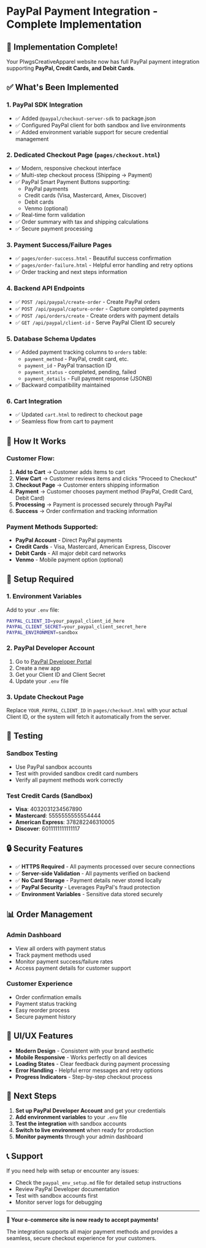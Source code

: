 # PayPal Payment Integration - Complete Implementation

## 🎉 Implementation Complete!

Your PlwgsCreativeApparel website now has full PayPal payment integration supporting **PayPal, Credit Cards, and Debit Cards**.

## ✅ What's Been Implemented

### 1. **PayPal SDK Integration**
- ✅ Added `@paypal/checkout-server-sdk` to package.json
- ✅ Configured PayPal client for both sandbox and live environments
- ✅ Added environment variable support for secure credential management

### 2. **Dedicated Checkout Page** (`pages/checkout.html`)
- ✅ Modern, responsive checkout interface
- ✅ Multi-step checkout process (Shipping → Payment)
- ✅ PayPal Smart Payment Buttons supporting:
  - PayPal payments
  - Credit cards (Visa, Mastercard, Amex, Discover)
  - Debit cards
  - Venmo (optional)
- ✅ Real-time form validation
- ✅ Order summary with tax and shipping calculations
- ✅ Secure payment processing

### 3. **Payment Success/Failure Pages**
- ✅ `pages/order-success.html` - Beautiful success confirmation
- ✅ `pages/order-failure.html` - Helpful error handling and retry options
- ✅ Order tracking and next steps information

### 4. **Backend API Endpoints**
- ✅ `POST /api/paypal/create-order` - Create PayPal orders
- ✅ `POST /api/paypal/capture-order` - Capture completed payments
- ✅ `POST /api/orders/create` - Create orders with payment details
- ✅ `GET /api/paypal/client-id` - Serve PayPal Client ID securely

### 5. **Database Schema Updates**
- ✅ Added payment tracking columns to `orders` table:
  - `payment_method` - PayPal, credit card, etc.
  - `payment_id` - PayPal transaction ID
  - `payment_status` - completed, pending, failed
  - `payment_details` - Full payment response (JSONB)
- ✅ Backward compatibility maintained

### 6. **Cart Integration**
- ✅ Updated `cart.html` to redirect to checkout page
- ✅ Seamless flow from cart to payment

## 🚀 How It Works

### Customer Flow:
1. **Add to Cart** → Customer adds items to cart
2. **View Cart** → Customer reviews items and clicks "Proceed to Checkout"
3. **Checkout Page** → Customer enters shipping information
4. **Payment** → Customer chooses payment method (PayPal, Credit Card, Debit Card)
5. **Processing** → Payment is processed securely through PayPal
6. **Success** → Order confirmation and tracking information

### Payment Methods Supported:
- **PayPal Account** - Direct PayPal payments
- **Credit Cards** - Visa, Mastercard, American Express, Discover
- **Debit Cards** - All major debit card networks
- **Venmo** - Mobile payment option (optional)

## 🔧 Setup Required

### 1. Environment Variables
Add to your `.env` file:
```bash
PAYPAL_CLIENT_ID=your_paypal_client_id_here
PAYPAL_CLIENT_SECRET=your_paypal_client_secret_here
PAYPAL_ENVIRONMENT=sandbox
```

### 2. PayPal Developer Account
1. Go to [PayPal Developer Portal](https://developer.paypal.com/)
2. Create a new app
3. Get your Client ID and Client Secret
4. Update your `.env` file

### 3. Update Checkout Page
Replace `YOUR_PAYPAL_CLIENT_ID` in `pages/checkout.html` with your actual Client ID, or the system will fetch it automatically from the server.

## 🧪 Testing

### Sandbox Testing
- Use PayPal sandbox accounts
- Test with provided sandbox credit card numbers
- Verify all payment methods work correctly

### Test Credit Cards (Sandbox)
- **Visa**: 4032031234567890
- **Mastercard**: 5555555555554444
- **American Express**: 378282246310005
- **Discover**: 6011111111111117

## 🔒 Security Features

- ✅ **HTTPS Required** - All payments processed over secure connections
- ✅ **Server-side Validation** - All payments verified on backend
- ✅ **No Card Storage** - Payment details never stored locally
- ✅ **PayPal Security** - Leverages PayPal's fraud protection
- ✅ **Environment Variables** - Sensitive data stored securely

## 📊 Order Management

### Admin Dashboard
- View all orders with payment status
- Track payment methods used
- Monitor payment success/failure rates
- Access payment details for customer support

### Customer Experience
- Order confirmation emails
- Payment status tracking
- Easy reorder process
- Secure payment history

## 🎨 UI/UX Features

- **Modern Design** - Consistent with your brand aesthetic
- **Mobile Responsive** - Works perfectly on all devices
- **Loading States** - Clear feedback during payment processing
- **Error Handling** - Helpful error messages and retry options
- **Progress Indicators** - Step-by-step checkout process

## 🚀 Next Steps

1. **Set up PayPal Developer Account** and get your credentials
2. **Add environment variables** to your `.env` file
3. **Test the integration** with sandbox accounts
4. **Switch to live environment** when ready for production
5. **Monitor payments** through your admin dashboard

## 📞 Support

If you need help with setup or encounter any issues:
- Check the `paypal_env_setup.md` file for detailed setup instructions
- Review PayPal Developer documentation
- Test with sandbox accounts first
- Monitor server logs for debugging

---

**🎉 Your e-commerce site is now ready to accept payments!** 

The integration supports all major payment methods and provides a seamless, secure checkout experience for your customers.
